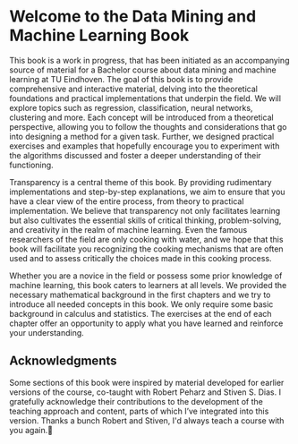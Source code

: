 # Welcome to the Data Mining and Machine Learning Book

This book is a work in progress, that has been initiated as an accompanying source of material for a Bachelor course about data mining and machine learning at TU Eindhoven. The goal of this book is to provide comprehensive and interactive material, delving into the theoretical foundations and practical implementations that underpin the field. We will explore topics such as regression, classification, neural networks, clustering and more. Each concept will be introduced from a theoretical perspective, allowing you to follow the thoughts and considerations that go into designing a method for a given task. Further, we designed practical exercises and examples that hopefully encourage you to experiment with the algorithms discussed and foster a deeper understanding of their functioning.

Transparency is a central theme of this book. By providing rudimentary implementations and step-by-step explanations, we aim to ensure that you have a clear view of the entire process, from theory to practical implementation. We believe that transparency not only facilitates learning but also cultivates the essential skills of critical thinking, problem-solving, and creativity in the realm of machine learning. Even the famous researchers of the field are only cooking with water, and we hope that this book will facilitate you recognizing the cooking mechanisms that are often used and to assess critically the choices made in this cooking process.

Whether you are a novice in the field or possess some prior knowledge of machine learning, this book caters to learners at all levels. We provided the necessary mathematical background in the first chapters and we try to introduce all needed concepts in this book. We only require some basic background in calculus and statistics. The exercises at the end of each chapter offer an opportunity to apply what you have learned and reinforce your understanding.

## Acknowledgments

Some sections of this book were inspired by material developed for earlier versions of the course, co-taught with Robert Peharz and Stiven S. Dias. I gratefully acknowledge their contributions to the development of the teaching approach and content, parts of which I’ve integrated into this version. Thanks a bunch Robert and Stiven, I'd always teach a course with you again.🫶





```{tableofcontents}
```
